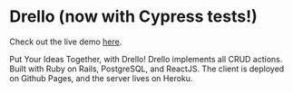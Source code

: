 # Drello (now with Cypress tests!)

Check out the live demo [here](https://hextobin.github.io/ideaboardclient).

Put Your Ideas Together, with Drello! Drello implements all CRUD actions. Built with Ruby on Rails, PostgreSQL, and ReactJS. The client is deployed on Github Pages, and the server lives on Heroku.


